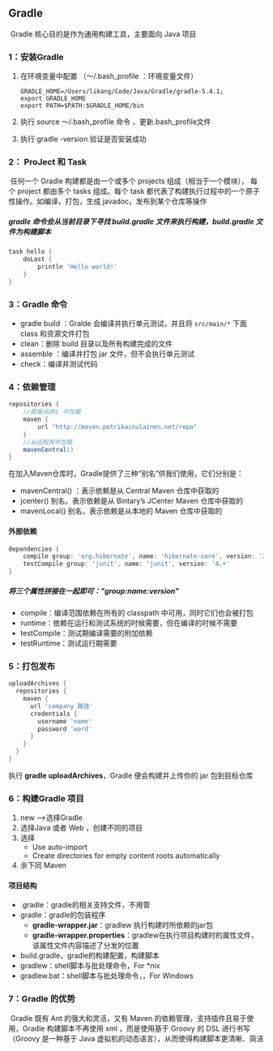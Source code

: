 ## Gradle

​	Gradle 核心目的是作为通用构建工具，主要面向 Java 项目

### 1：安装Gradle 

1. 在环境变量中配置 （～/.bash_profile  ：环境变量文件）

   ```
   GRADLE_HOME=/Users/likang/Code/Java/Gradle/gradle-5.4.1; 
   export GRADLE_HOME 
   export PATH=$PATH:$GRADLE_HOME/bin 
   ```

2. 执行 source  ～/.bash_profile 命令 ，更新.bash_profile文件 

3. 执行 gradle -version  验证是否安装成功

### 2： ProJect 和 Task

​	任何一个 Gradle 构建都是由一个或多个 projects 组成（相当于一个模块）， 每个 project 都由多个 tasks 组成。每个 task 都代表了构建执行过程中的一个原子性操作。如编译，打包，生成 javadoc，发布到某个仓库等操作

##### gradle 命令会从当前目录下寻找 build.gradle 文件来执行构建，build.gradle 文件为构建脚本

```groovy
task hello {
    doLast {
        println 'Hello world!'
    }
}
```

### 3：Gradle 命令

- gradle build ：Gralde 会编译并执行单元测试，并且将 `src/main/*` 下面 class 和资源文件打包
- clean：删除 build 目录以及所有构建完成的文件
- assemble ：编译并打包 jar 文件，但不会执行单元测试
- check：编译并测试代码

### 4：依赖管理

```groovy
repositories {
  	//直接从URL 中加载
    maven {
        url "http://maven.petrikainulainen.net/repo"
    }
  	//从远程库中加载
  	mavenCentral()
}
```

在加入Maven仓库时，Gradle提供了三种“别名”供我们使用，它们分别是：

- mavenCentral() ：表示依赖是从 Central Maven 仓库中获取的
- jcenter() 别名，表示依赖是从 Bintary’s JCenter Maven 仓库中获取的
- mavenLocal() 别名，表示依赖是从本地的 Maven 仓库中获取的

#### 外部依赖

```groovy
dependencies {
    compile group: 'org.hibernate', name: 'hibernate-core', version: '3.6.7.Final'
    testCompile group: 'junit', name: 'junit', version: '4.+'
}
```

##### 将三个属性拼接在一起即可："group:name:version"

- compile：编译范围依赖在所有的 classpath 中可用，同时它们也会被打包
- runtime：依赖在运行和测试系统的时候需要，但在编译的时候不需要
- testCompile：测试期编译需要的附加依赖
- testRuntime：测试运行期需要

### 5：打包发布

```groovy
uploadArchives {
  repositories {
    maven {
      url 'company 路径'
      credentials {
        username 'name'
        password 'word'
      }
    }
  }
}
```

执行 **gradle uploadArchives**，Gradle 便会构建并上传你的 jar 包到目标仓库

### 6：构建Gradle 项目

1. new —>选择Gradle 
2. 选择Java 或者 Web ，创建不同的项目
3. 选择
   - Use auto-import
   - Create directories for empty content roots automatically
4. 余下同 Maven

#### 项目结构

- .gradle：gradle的相关支持文件，不用管
- gradle：gradle的包装程序
  - **gradle-wrapper.jar**：gradlew 执行构建时所依赖的jar包
  - **gradle-wrapper.properties**：gradlew在执行项目构建时的属性文件，该属性文件内容描述了分发的位置
- build.gradle，gradle的构建配置，构建脚本
- gradlew：shell脚本与批处理命令，For *nix
- gradlew.bat：shell脚本与批处理命令，，For Windows

### 7：Gradle 的优势

​	Gradle 既有 Ant 的强大和灵活，又有 Maven 的依赖管理，支持插件且易于使用，Gradle 构建脚本不再使用 xml ，而是使用基于 Groovy 的 DSL 进行书写（Groovy 是一种基于 Java 虚拟机的动态语言），从而使得构建脚本更清晰、简洁

